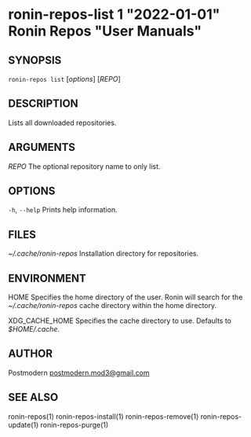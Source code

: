 # ronin-repos-list 1 "2022-01-01" Ronin Repos "User Manuals"

## SYNOPSIS

`ronin-repos list` [*options*] [*REPO*]

## DESCRIPTION

Lists all downloaded repositories.

## ARGUMENTS

*REPO*
  The optional repository name to only list.

## OPTIONS

`-h`, `--help`
  Prints help information.

## FILES

*~/.cache/ronin-repos*
	Installation directory for repositories.

## ENVIRONMENT

HOME
	Specifies the home directory of the user. Ronin will search for the
	*~/.cache/ronin-repos* cache directory within the home directory.

XDG_CACHE_HOME
  Specifies the cache directory to use. Defaults to *$HOME/.cache*.

## AUTHOR

Postmodern <postmodern.mod3@gmail.com>

## SEE ALSO

ronin-repos(1) ronin-repos-install(1) ronin-repos-remove(1) ronin-repos-update(1) ronin-repos-purge(1)
